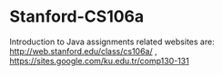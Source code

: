 # Stanford-CS106a
Introduction to Java assignments
related websites are: http://web.stanford.edu/class/cs106a/ , https://sites.google.com/ku.edu.tr/comp130-131
